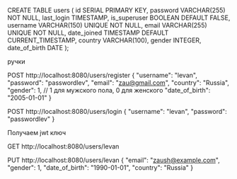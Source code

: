 CREATE TABLE users (
    id SERIAL PRIMARY KEY,
    password VARCHAR(255) NOT NULL,
    last_login TIMESTAMP,
    is_superuser BOOLEAN DEFAULT FALSE,
    username VARCHAR(150) UNIQUE NOT NULL,
    email VARCHAR(255) UNIQUE NOT NULL,
    date_joined TIMESTAMP DEFAULT CURRENT_TIMESTAMP,
    country VARCHAR(100),
    gender INTEGER,
    date_of_birth DATE
);

ручки

POST http://localhost:8080/users/register
{
    "username": "levan",
    "password": "passwordlev",
    "email": "zau@gmail.com",
    "country": "Russia",
    "gender": 1, // 1 для мужского пола, 0 для женского
    "date_of_birth": "2005-01-01" 
}

POST http://localhost:8080/users/login
{
    "username": "levan",
    "password": "passwordlev"
}

Получаем jwt ключ

GET http://localhost:8080/users/levan

PUT http://localhost:8080/users/levan
{
    "email": "zaush@example.com",
    "gender": 1,
    "date_of_birth": "1990-01-01",
    "country": "Russia"
}